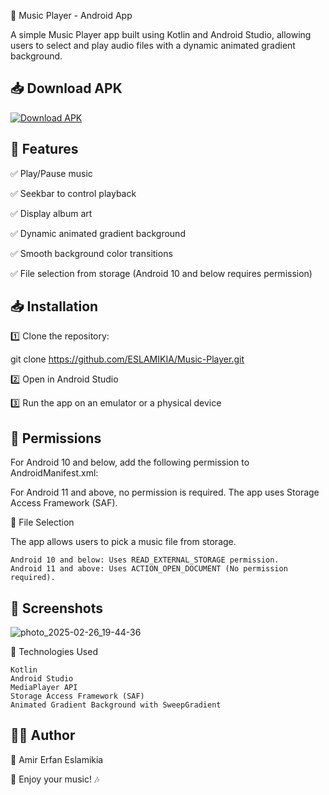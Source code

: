 🎵 Music Player - Android App

A simple Music Player app built using Kotlin and Android Studio, allowing users to select and play audio files with a dynamic animated gradient background.

📥 Download APK
----------------------------------------------------------
[![Download APK](https://img.shields.io/badge/Download-APK-blue.svg)]([https://github.com/yourusername/your-repo/releases/download/v1.0/app-release.apk](https://github.com/ESLAMIKIA/Music-Player-APK/blob/main/app-release.apk))


🚀 Features
------------------------------------------------

✅ Play/Pause music

✅ Seekbar to control playback

✅ Display album art

✅ Dynamic animated gradient background

✅ Smooth background color transitions

✅ File selection from storage (Android 10 and below requires permission)

📥 Installation
-----------------------------------------------------------

1️⃣ Clone the repository:

git clone https://github.com/ESLAMIKIA/Music-Player.git

2️⃣ Open in Android Studio

3️⃣ Run the app on an emulator or a physical device

📜 Permissions
-------------------------------------------

For Android 10 and below, add the following permission to AndroidManifest.xml:

<uses-permission android:name="android.permission.READ_EXTERNAL_STORAGE"/>

For Android 11 and above, no permission is required. The app uses Storage Access Framework (SAF).

📂 File Selection

The app allows users to pick a music file from storage.

    Android 10 and below: Uses READ_EXTERNAL_STORAGE permission.
    Android 11 and above: Uses ACTION_OPEN_DOCUMENT (No permission required).

📸 Screenshots
----------------------------------------------------------------------------

![photo_2025-02-26_19-44-36](https://github.com/user-attachments/assets/b3f25634-3db7-4737-9930-c5fe1f9a203e)

🔧 Technologies Used

    Kotlin
    Android Studio
    MediaPlayer API
    Storage Access Framework (SAF)
    Animated Gradient Background with SweepGradient

👨‍💻 Author
-----------------------------------------

📌 Amir Erfan Eslamikia


🚀 Enjoy your music! 🎶
